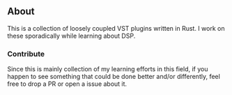 ## About

This is a collection of loosely coupled VST plugins written in Rust.
I work on these sporadically while learning about DSP.

### Contribute

Since this is mainly collection of my learning efforts in this field, if you happen to see something that could be done better and/or differently, feel free to drop a PR or open a issue about it.
